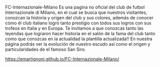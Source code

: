 FC-Internazionale-Milano
Es una pagina no oficial del club de futbol Internazionale di Miliano, en el cual se busca que nuestros visitantes, conozcan la historia y origen del club y sus colores, además de conocer cómo él club italiano logró tanto prestigio con todos sus logros con sus trofeos en Italia y en Europa. Te invitamos a que conozcas tanto las leyendas que lograron hacer historia en el salón de la fama del club tanto como que conozcas en la actualidad la plantilla actualizada!! En nuestra página podrás ver la evolución de nuestro escudo así como el origen y particularidades de el famoso San Siro.


https://emartignoni.github.io/FC-Internazionale-Milano/
